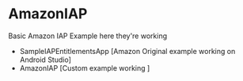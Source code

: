 # AmazonIAP
Basic Amazon IAP Example here they're working

* SampleIAPEntitlementsApp [Amazon Original example working on Android Studio]
* AmazonIAP [Custom example working ]
